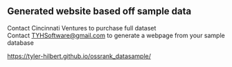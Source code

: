 ## Generated website based off sample data  
Contact Cincinnati Ventures to purchase full dataset  
Contact TYHSoftware@gmail.com to generate a webpage from your sample database  

https://tyler-hilbert.github.io/ossrank_datasample/

